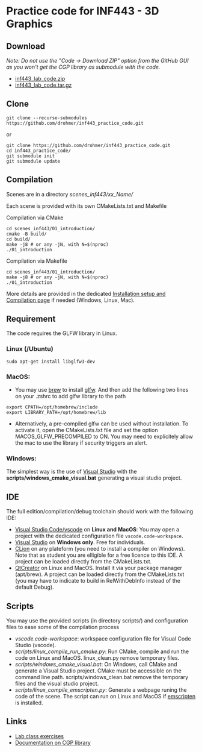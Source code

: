 # Practice code for INF443 - 3D Graphics

## Download

_Note: Do not use the "Code -> Download ZIP" option from the GitHub GUI as you won't get the CGP library as submodule with the code._

* [inf443_lab_code.zip](https://imagecomputing.net/course/2023_2024/inf443/lab_code/inf443_lab_code.zip)
* [inf443_lab_code.tar.gz](https://imagecomputing.net/course/2023_2024/inf443/lab_code/inf443_lab_code.tar.gz)

## Clone

```
git clone --recurse-submodules https://github.com/drohmer/inf443_practice_code.git
```

or

```
git clone https://github.com/drohmer/inf443_practice_code.git
cd inf443_practice_code/
git submodule init
git submodule update
```




## Compilation

Scenes are in a directory _scenes_inf443/xx_Name/_

Each scene is provided with its own CMakeLists.txt and Makefile

Compilation via CMake
```
cd scenes_inf443/01_introduction/
cmake -B build/
cd build/
make -j8 # or any -jN, with N=$(nproc)
./01_introduction
```

Compilation via Makefile
```
cd scenes_inf443/01_introduction/
make -j8 # or any -jN, with N=$(nproc)
./01_introduction
```

More details are provided in the dedicated [Installation setup and Compilation page](https://imagecomputing.net/cgp/compilation) if needed (Windows, Linux, Mac).

## Requirement

The code requires the GLFW library in Linux.

### Linux (/Ubuntu)

```
sudo apt-get install libglfw3-dev
```

### MacOS:

* You may use [brew](https://brew.sh/) to install [glfw](https://formulae.brew.sh/formula/glfw). And then add the following two lines on your .zshrc to add glfw library to the path
```
export CPATH=/opt/homebrew/include
export LIBRARY_PATH=/opt/homebrew/lib
```

* Alternatively, a pre-compiled glfw can be used without installation. To activate it, open the CMakeLists.txt file and set the option MACOS_GLFW_PRECOMPILED to ON. You may need to explicitely allow the mac to use the library if security triggers an alert.

### Windows:

The simplest way is the use of [Visual Studio](https://visualstudio.microsoft.com/downloads/) with the __scripts/windows_cmake_visual.bat__ generating a visual studio project.


## IDE

The full edition/compilation/debug toolchain should work with the following IDE:

* [Visual Studio Code/vscode](https://code.visualstudio.com/) on **Linux and MacOS**: You may open a project with the dedicated configuration file `vscode.code-workspace`.
* [Visual Studio](https://visualstudio.microsoft.com/downloads/) on **Windows only**. Free for individuals.
* [CLion](https://www.jetbrains.com/clion) on any plateform (you need to install a compiler on Windows). Note that as student you are elligible for a free licence to this IDE. A project can be loaded directly from the CMakeLists.txt.
* [QtCreator](https://www.qt.io/product/development-tools) on Linux and MacOS. Install it via your package manager (apt/brew). A project can be loaded directly from the CMakeLists.txt (you may have to indicate to build in RelWithDebInfo instead of the default Debug).


## Scripts

You may use the provided scripts (in directory scripts/) and configuration files to ease some of the compilation process
* _vscode.code-workspace_: workspace configuration file for Visual Code Studio (vscode). 
* _scripts/linux_compile_run_cmake.py_: Run CMake, compile and run the code on Linux and MacOS. linux_clean.py remove temporary files.
* _scripts/windows_cmake_visual.bat_: On Windows, call CMake and generate a Visual Studio project. CMake must be accessible on the command line path. scripts/windows_clean.bat remove the temporary files and the visual studio project.
* _scripts/linux_compile_emscripten.py_: Generate a webpage runing the code of the scene. The script can run on Linux and MacOS if [emscripten](https://emscripten.org/docs/getting_started/downloads.html) is installed.

## Links

* [Lab class exercises](https://imagecomputing.net/course/2023_2024/inf443/lab)
* [Documentation on CGP library](https://imagecomputing.net/cgp/index.html)

